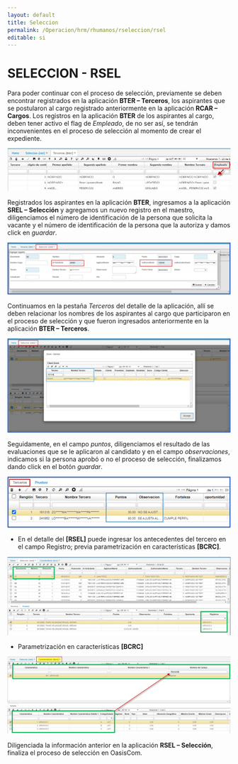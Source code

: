 ```yaml
---
layout: default
title: Seleccion
permalink: /Operacion/hrm/rhumanos/rseleccion/rsel
editable: si
---
```


# SELECCION - RSEL


Para poder continuar con el proceso de selección, previamente se deben encontrar registrados en la aplicación **BTER – Terceros**, los aspirantes que se postularon al cargo registrado anteriormente en la aplicación **RCAR – Cargos**. 
Los registros en la aplicación **BTER** de los aspirantes al cargo, deben tener activo el flag de _Empleado_, de no ser así, se tendrán inconvenientes en el proceso de selección al momento de crear el expediente.  

![](rsel6.png)

Registrados los aspirantes en la aplicación **BTER**, ingresamos a la aplicación **SREL – Selección** y agregamos un nuevo registro en el maestro, diligenciamos el número de identificación de la persona que solicita la vacante y el número de identificación de la persona que la autoriza y damos click en _guardar_.


![](rsel1.png)


Continuamos en la pestaña _Terceros_ del detalle de la aplicación, allí se deben relacionar los nombres de los aspirantes al cargo que participaron en el proceso de selección y que fueron ingresados anteriormente en la aplicación **BTER – Terceros**.


![](rsel2.png)


Seguidamente, en el campo _puntos_, diligenciamos el resultado de las evaluaciones que se le aplicaron al candidato y en el campo _observaciones_, indicamos si la persona aprobó o no el proceso de selección, finalizamos dando click en el botón _guardar_.


![](rsel3.png)

* En el detalle del **[RSEL]** puede ingresar los antecedentes del tercero en el campo Registro; previa parametrización en características **[BCRC]**.  

![](rsel4.png)

* Parametrización en características **[BCRC]**  

![](rsel5.png)





Diligenciada la información anterior en la aplicación **RSEL – Selección**, finaliza el proceso de selección en OasisCom.








